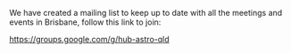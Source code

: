 We have created a mailing list to keep up to date with all the meetings and events in Brisbane, follow this link to join:

https://groups.google.com/g/hub-astro-qld 